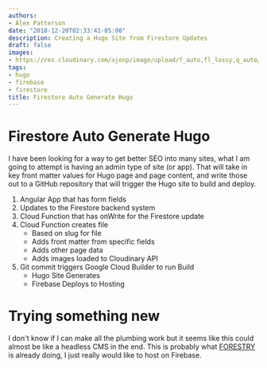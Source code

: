 ```yaml
---
authors:
- Alex Patterson
date: "2018-12-20T02:33:41-05:00"
description: Creating a Hugo Site from Firestore Updates
draft: false
images:
- https://res.cloudinary.com/ajonp/image/upload/f_auto,fl_lossy,q_auto/v1545291322/ajonp-ajonp-com/blog/firestore-autogen-hugo/auto_gen.jpg
tags:
- hugo
- firebase
- firestore
title: Firestore Auto Generate Hugo
---
```


# Firestore Auto Generate Hugo
I have been looking for a way to get better SEO into many sites, what I am going to attempt is having an admin type of site (or app). That will take in key front matter values for Hugo page and page content, and write those out to a GitHub repository that will trigger the Hugo site to build and deploy.

1. Angular App that has form fields
1. Updates to the Firestore backend system
1. Cloud Function that has onWrite for the Firestore update
1. Cloud Function creates file
    - Based on slug for file
    - Adds front matter from specific fields
    - Adds other page data
    - Adds images loaded to Cloudinary API
1. Git commit triggers Google Cloud Builder to run Build
    - Hugo Site Generates
    - Firebase Deploys to Hosting

# Trying something new
I don't know if I can make all the plumbing work but it seems like this could almost be like a headless CMS in the end. This is probably what [FORESTRY](https://forestry.io/) is already doing, I just really would like to host on Firebase.